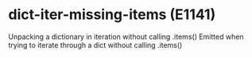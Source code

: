 # dict-iter-missing-items (E1141)

Unpacking a dictionary in iteration without calling .items() Emitted
when trying to iterate through a dict without calling .items()
